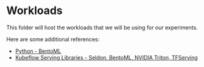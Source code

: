 # Workloads

This folder will host the workloads that we will be using for our experiments. 

Here are some additional references:

- [Python - BentoML](https://knative.dev/community/samples/serving/machinelearning-python-bentoml/)
- [Kubeflow Serving Libraries - Seldon, BentoML, NVIDIA Triton, TFServing](https://www.kubeflow.org/docs/external-add-ons/serving/)

